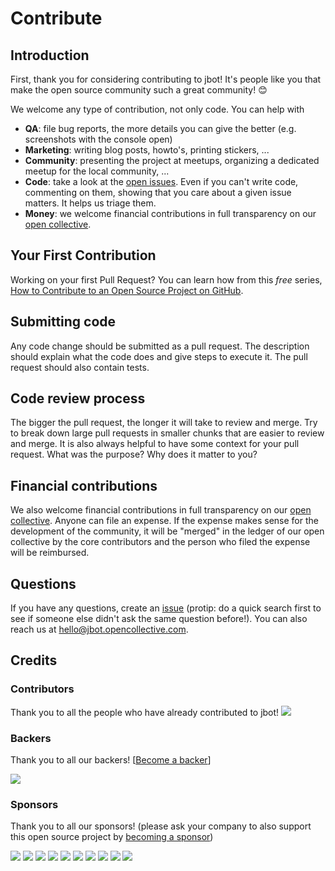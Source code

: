 # Contribute

## Introduction

First, thank you for considering contributing to jbot! It's people like you that make the open source community such a great community! 😊

We welcome any type of contribution, not only code. You can help with 
- **QA**: file bug reports, the more details you can give the better (e.g. screenshots with the console open)
- **Marketing**: writing blog posts, howto's, printing stickers, ...
- **Community**: presenting the project at meetups, organizing a dedicated meetup for the local community, ...
- **Code**: take a look at the [open issues](issues). Even if you can't write code, commenting on them, showing that you care about a given issue matters. It helps us triage them.
- **Money**: we welcome financial contributions in full transparency on our [open collective](https://opencollective.com/jbot).

## Your First Contribution

Working on your first Pull Request? You can learn how from this *free* series, [How to Contribute to an Open Source Project on GitHub](https://egghead.io/series/how-to-contribute-to-an-open-source-project-on-github).

## Submitting code

Any code change should be submitted as a pull request. The description should explain what the code does and give steps to execute it. The pull request should also contain tests.

## Code review process

The bigger the pull request, the longer it will take to review and merge. Try to break down large pull requests in smaller chunks that are easier to review and merge.
It is also always helpful to have some context for your pull request. What was the purpose? Why does it matter to you?

## Financial contributions

We also welcome financial contributions in full transparency on our [open collective](https://opencollective.com/jbot).
Anyone can file an expense. If the expense makes sense for the development of the community, it will be "merged" in the ledger of our open collective by the core contributors and the person who filed the expense will be reimbursed.

## Questions

If you have any questions, create an [issue](issue) (protip: do a quick search first to see if someone else didn't ask the same question before!).
You can also reach us at hello@jbot.opencollective.com.

## Credits

### Contributors

Thank you to all the people who have already contributed to jbot!
<a href="graphs/contributors"><img src="https://opencollective.com/jbot/contributors.svg?width=890" /></a>


### Backers

Thank you to all our backers! [[Become a backer](https://opencollective.com/jbot#backer)]

<a href="https://opencollective.com/jbot#backers" target="_blank"><img src="https://opencollective.com/jbot/backers.svg?width=890"></a>


### Sponsors

Thank you to all our sponsors! (please ask your company to also support this open source project by [becoming a sponsor](https://opencollective.com/jbot#sponsor))

<a href="https://opencollective.com/jbot/sponsor/0/website" target="_blank"><img src="https://opencollective.com/jbot/sponsor/0/avatar.svg"></a>
<a href="https://opencollective.com/jbot/sponsor/1/website" target="_blank"><img src="https://opencollective.com/jbot/sponsor/1/avatar.svg"></a>
<a href="https://opencollective.com/jbot/sponsor/2/website" target="_blank"><img src="https://opencollective.com/jbot/sponsor/2/avatar.svg"></a>
<a href="https://opencollective.com/jbot/sponsor/3/website" target="_blank"><img src="https://opencollective.com/jbot/sponsor/3/avatar.svg"></a>
<a href="https://opencollective.com/jbot/sponsor/4/website" target="_blank"><img src="https://opencollective.com/jbot/sponsor/4/avatar.svg"></a>
<a href="https://opencollective.com/jbot/sponsor/5/website" target="_blank"><img src="https://opencollective.com/jbot/sponsor/5/avatar.svg"></a>
<a href="https://opencollective.com/jbot/sponsor/6/website" target="_blank"><img src="https://opencollective.com/jbot/sponsor/6/avatar.svg"></a>
<a href="https://opencollective.com/jbot/sponsor/7/website" target="_blank"><img src="https://opencollective.com/jbot/sponsor/7/avatar.svg"></a>
<a href="https://opencollective.com/jbot/sponsor/8/website" target="_blank"><img src="https://opencollective.com/jbot/sponsor/8/avatar.svg"></a>
<a href="https://opencollective.com/jbot/sponsor/9/website" target="_blank"><img src="https://opencollective.com/jbot/sponsor/9/avatar.svg"></a>

<!-- This `CONTRIBUTING.md` is based on @nayafia's template https://github.com/nayafia/contributing-template -->
